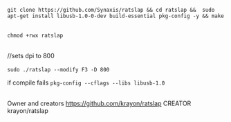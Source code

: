 ```git clone https://github.com/Synaxis/ratslap && cd ratslap &&  sudo apt-get install libusb-1.0-0-dev build-essential pkg-config -y && make```<br><br>

```chmod +rwx ratslap```<br><br>

//sets dpi to 800<br><br>
```sudo ./ratslap --modify F3 -D 800```

if compile fails ```pkg-config --cflags --libs libusb-1.0```<br><br>

Owner and creators https://github.com/krayon/ratslap
CREATOR krayon/ratslap
